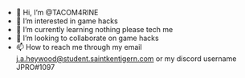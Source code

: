 - 👋 Hi, I’m @TACOM4RINE
- 👀 I’m interested in game hacks
- 🌱 I’m currently learning nothing please tech me
- 💞️ I’m looking to collaborate on game hacks
- 📫 How to reach me through my email j.a.heywood@student.saintkentigern.com or my discord username JPRO#1097
